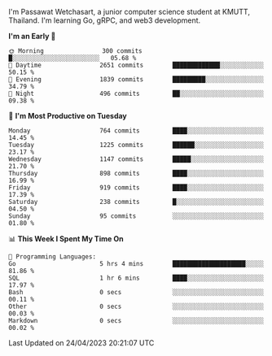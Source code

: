 
I'm Passawat Wetchasart, a junior computer science student at KMUTT, Thailand. I'm learning Go, gRPC, and web3 development.



<!--START_SECTION:waka-->
**I'm an Early 🐤** 

```text
🌞 Morning                300 commits         █░░░░░░░░░░░░░░░░░░░░░░░░   05.68 % 
🌆 Daytime                2651 commits        █████████████░░░░░░░░░░░░   50.15 % 
🌃 Evening                1839 commits        █████████░░░░░░░░░░░░░░░░   34.79 % 
🌙 Night                  496 commits         ██░░░░░░░░░░░░░░░░░░░░░░░   09.38 % 
```
📅 **I'm Most Productive on Tuesday** 

```text
Monday                   764 commits         ████░░░░░░░░░░░░░░░░░░░░░   14.45 % 
Tuesday                  1225 commits        ██████░░░░░░░░░░░░░░░░░░░   23.17 % 
Wednesday                1147 commits        █████░░░░░░░░░░░░░░░░░░░░   21.70 % 
Thursday                 898 commits         ████░░░░░░░░░░░░░░░░░░░░░   16.99 % 
Friday                   919 commits         ████░░░░░░░░░░░░░░░░░░░░░   17.39 % 
Saturday                 238 commits         █░░░░░░░░░░░░░░░░░░░░░░░░   04.50 % 
Sunday                   95 commits          ░░░░░░░░░░░░░░░░░░░░░░░░░   01.80 % 
```


📊 **This Week I Spent My Time On** 

```text
💬 Programming Languages: 
Go                       5 hrs 4 mins        ████████████████████░░░░░   81.86 % 
SQL                      1 hr 6 mins         ████░░░░░░░░░░░░░░░░░░░░░   17.97 % 
Bash                     0 secs              ░░░░░░░░░░░░░░░░░░░░░░░░░   00.11 % 
Other                    0 secs              ░░░░░░░░░░░░░░░░░░░░░░░░░   00.03 % 
Markdown                 0 secs              ░░░░░░░░░░░░░░░░░░░░░░░░░   00.02 % 
```


 Last Updated on 24/04/2023 20:21:07 UTC
<!--END_SECTION:waka-->

<!--
**markpassawat/markpassawat** is a ✨ _special_ ✨ repository because its `README.md` (this file) appears on your GitHub profile.

Here are some ideas to get you started:

- 🔭 I’m currently working on ...
- 🌱 I’m currently learning ...
- 👯 I’m looking to collaborate on ...
- 🤔 I’m looking for help with ...
- 💬 Ask me about ...
- 📫 How to reach me: ...
- 😄 Pronouns: He/Him
- ⚡ Fun fact: ...
-->
